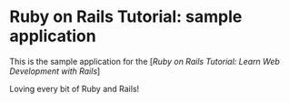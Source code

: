 # Ruby on Rails Tutorial: sample application

This is the sample application for the
[*Ruby on Rails Tutorial:
Learn Web Development with Rails*]

Loving every bit of Ruby and Rails!
